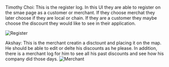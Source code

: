 Timothy Choi: This is the register log. In this UI they are able to register on the smae page as a customer or merchant. If they choose merchat they later choose if they are local or chain. If they are a customer they maybe choose the discount they would like to see in their application.

![Register](https://github.com/princevietle/COGS121/blob/master/screenshots/18379420_10211389644910257_1599153141_o.jpg)







Akshay: This is the merchant creatin a disctount and placing it on the map. He should be able to edit or delte his discounts as he please. In addition, there is a merchant log for him to see all his past discounts and see how his company did those days.
![Merchant](https://github.com/princevietle/COGS121/blob/master/screenshots/18379434_10211389695591524_420130675_o.jpg)
